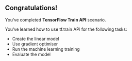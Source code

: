 ## Congratulations!

You've completed **TensorFlow Train API** scenario.

You've learned how to use tf.train API for the following tasks:
* Create the linear model
* Use gradient optimiser
* Run the machine learning training
* Evaluate the model
